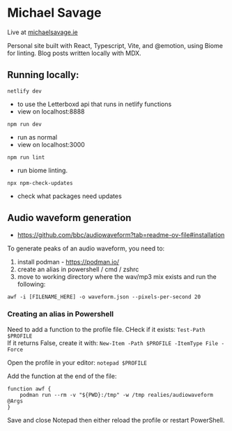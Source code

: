 # Michael Savage

Live at [michaelsavage.ie](https://michaelsavage.ie)

Personal site built with React, Typescript, Vite, and @emotion, using Biome for linting. Blog posts written locally with MDX.

## Running locally:

`netlify dev`
- to use the Letterboxd api that runs in netlify functions
- view on localhost:8888

`npm run dev`
- run as normal
- view on localhost:3000

`npm run lint`
- run biome linting.

`npx npm-check-updates`
- check what packages need updates

## Audio waveform generation

- https://github.com/bbc/audiowaveform?tab=readme-ov-file#installation

To generate peaks of an audio waveform, you need to:  
1. install podman - https://podman.io/
2. create an alias in powershell / cmd / zshrc
3. move to working directory where the wav/mp3 mix exists and run the following: 

```
awf -i [FILENAME_HERE] -o waveform.json --pixels-per-second 20
```

### Creating an alias in Powershell

Need to add a function to the profile file. CHeck if it exists: `Test-Path $PROFILE`  
If it returns False, create it with: `New-Item -Path $PROFILE -ItemType File -Force`  

Open the profile in your editor: `notepad $PROFILE`

Add the function at the end of the file:

```
function awf {
    podman run --rm -v "${PWD}:/tmp" -w /tmp realies/audiowaveform @Args
}
```

Save and close Notepad then either reload the profile or restart PowerShell.